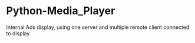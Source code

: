 # Python-Media_Player
Internal Ads display, using one server and multiple remote client connected to display
